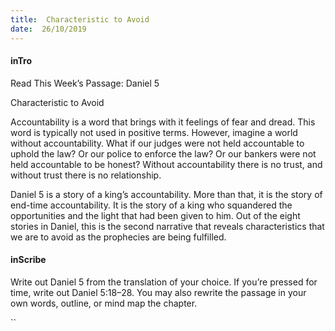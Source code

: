```yaml
---
title:  Characteristic to Avoid
date:  26/10/2019
---
```


#### inTro

Read This Week’s Passage: Daniel 5

Characteristic to Avoid

Accountability is a word that brings with it feelings of fear and dread. This word is typically not used in positive terms. However, imagine a world without accountability. What if our judges were not held accountable to uphold the law? Or our police to enforce the law? Or our bankers were not held accountable to be honest? Without accountability there is no trust, and without trust there is no relationship.

Daniel 5 is a story of a king’s accountability. More than that, it is the story of end-time accountability. It is the story of a king who squandered the opportunities and the light that had been given to him. Out of the eight stories in Daniel, this is the second narrative that reveals characteristics that we are to avoid as the prophecies are being fulfilled.

#### inScribe

Write out Daniel 5 from the translation of your choice. If you’re pressed for time, write out Daniel 5:18–28. You may also rewrite the passage in your own words, outline, or mind map the chapter.

``